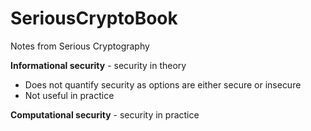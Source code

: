 # SeriousCryptoBook
Notes from Serious Cryptography

**Informational security** - security in theory

- Does not quantify security as options are either secure or insecure
- Not useful in practice

**Computational security** - security in practice

